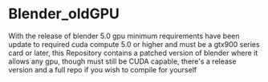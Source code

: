 # Blender_oldGPU

With the release of blender 5.0 gpu minimum requirements have been update to required cuda compute 5.0 or higher and must be a gtx900 series card or later, this Repository contains a patched version of blender where it allows any gpu, though must still be CUDA capable, there's a release version and a full repo if you wish to compile for yourself
